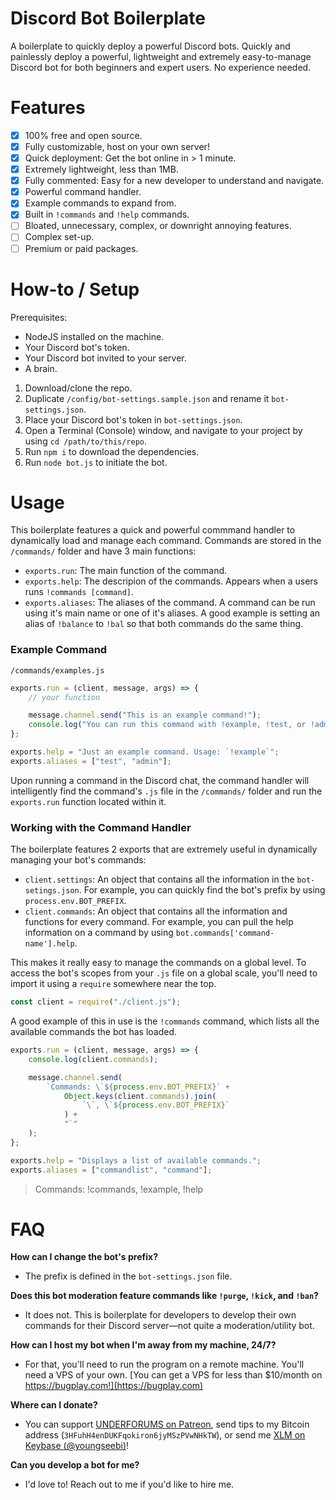 # Discord Bot Boilerplate

A boilerplate to quickly deploy a powerful Discord bots. Quickly and painlessly deploy a powerful, lightweight and extremely easy-to-manage Discord bot for both beginners and expert users. No experience needed.

# Features

-   [x] 100% free and open source.
-   [x] Fully customizable, host on your own server!
-   [x] Quick deployment: Get the bot online in > 1 minute.
-   [x] Extremely lightweight, less than 1MB.
-   [x] Fully commented: Easy for a new developer to understand and navigate.
-   [x] Powerful command handler.
-   [x] Example commands to expand from.
-   [x] Built in `!commands` and `!help` commands.
-   [ ] Bloated, unnecessary, complex, or downright annoying features.
-   [ ] Complex set-up.
-   [ ] Premium or paid packages.

# How-to / Setup

Prerequisites:

-   NodeJS installed on the machine.
-   Your Discord bot's token.
-   Your Discord bot invited to your server.
-   A brain.

1. Download/clone the repo.
2. Duplicate `/config/bot-settings.sample.json` and rename it `bot-settings.json`.
3. Place your Discord bot's token in `bot-settings.json`.
4. Open a Terminal (Console) window, and navigate to your project by using `cd /path/to/this/repo`.
5. Run `npm i` to download the dependencies.
6. Run `node bot.js` to initiate the bot.

# Usage

This boilerplate features a quick and powerful commmand handler to dynamically load and manage each command. Commands are stored in the `/commands/` folder and have 3 main functions:

-   `exports.run`: The main function of the command.
-   `exports.help`: The descripion of the commands. Appears when a users runs `!commands [command]`.
-   `exports.aliases`: The aliases of the command. A command can be run using it's main name or one of it's aliases. A good example is setting an alias of `!balance` to `!bal` so that both commands do the same thing.

### Example Command

`/commands/examples.js`

```javascript
exports.run = (client, message, args) => {
    // your function

    message.channel.send("This is an example command!");
    console.log("You can run this command with !example, !test, or !admin!");
};

exports.help = "Just an example command. Usage: `!example`";
exports.aliases = ["test", "admin"];
```

Upon running a command in the Discord chat, the command handler will intelligently find the command's `.js` file in the `/commands/` folder and run the `exports.run` function located within it.

### Working with the Command Handler

The boilerplate features 2 exports that are extremely useful in dynamically managing your bot's commands:

-   `client.settings`: An object that contains all the information in the `bot-setings.json`. For example, you can quickly find the bot's prefix by using `process.env.BOT_PREFIX`.
-   `client.commands`: An object that contains all the information and functions for every command. For example, you can pull the help information on a command by using `bot.commands['command-name'].help`.

This makes it really easy to manage the commands on a global level. To access the bot's scopes from your `.js` file on a global scale, you'll need to import it using a `require` somewhere near the top.

```javascript
const client = require("./client.js");
```

A good example of this in use is the `!commands` command, which lists all the available commands the bot has loaded.

```javascript
exports.run = (client, message, args) => {
    console.log(client.commands);

    message.channel.send(
        `Commands: \`${process.env.BOT_PREFIX}` +
            Object.keys(client.commands).join(
                `\`, \`${process.env.BOT_PREFIX}`
            ) +
            "`"
    );
};

exports.help = "Displays a list of available commands.";
exports.aliases = ["commandlist", "command"];
```

> Commands: !commands, !example, !help

# FAQ

**How can I change the bot's prefix?**

-   The prefix is defined in the `bot-settings.json` file.

**Does this bot moderation feature commands like `!purge`, `!kick`, and `!ban`?**

-   It does not. This is boilerplate for developers to develop their own commands for their Discord server—not quite a moderation/utility bot.

**How can I host my bot when I'm away from my machine, 24/7?**

-   For that, you'll need to run the program on a remote machine. You'll need a VPS of your own. [You can get a VPS for less than \$10/month on https://bugplay.com!](https://bugplay.com)

**Where can I donate?**

-   You can support [UNDERFORUMS on Patreon](https://www.patreon.com/underforums), send tips to my Bitcoin address (`3HFuhH4enDUKFqokiron6jyMSzPVwNHkTW`), or send me [XLM on Keybase (@youngseebi)](https://keybase.io/youngseebi)!

**Can you develop a bot for me?**

-   I'd love to! Reach out to me if you'd like to hire me.
